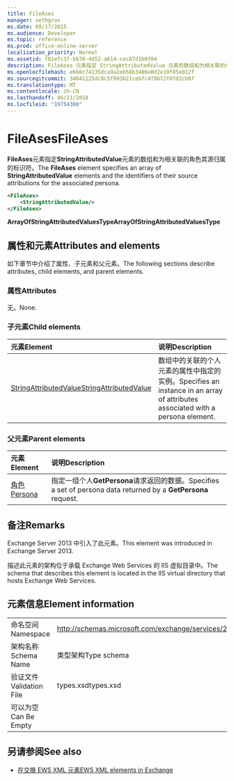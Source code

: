 ```yaml
---
title: FileAses
manager: sethgros
ms.date: 09/17/2015
ms.audience: Developer
ms.topic: reference
ms.prod: office-online-server
localization_priority: Normal
ms.assetid: f81efc37-bb70-4d52-a614-cec87d1b0f04
description: FileAses 元素指定 StringAttributedValue 元素的数组和为相关联的角色其源归属的标识符。
ms.openlocfilehash: e660c74135dca9a2eb58b3486e0d2e19f85e012f
ms.sourcegitcommit: 34041125dc8c5f993b21cebfc4f8b72f0fd2cb6f
ms.translationtype: MT
ms.contentlocale: zh-CN
ms.lasthandoff: 06/11/2018
ms.locfileid: "19754300"
---
```

# <a name="fileases"></a><span data-ttu-id="59a61-103">FileAses</span><span class="sxs-lookup"><span data-stu-id="59a61-103">FileAses</span></span>

<span data-ttu-id="59a61-104">**FileAses**元素指定**StringAttributedValue**元素的数组和为相关联的角色其源归属的标识符。</span><span class="sxs-lookup"><span data-stu-id="59a61-104">The **FileAses** element specifies an array of **StringAttributedValue** elements and the identifiers of their source attributions for the associated persona.</span></span> 
  
```XML
<FileAses>
    <StringAttributedValue/>
</FileAses>
```

 <span data-ttu-id="59a61-105">**ArrayOfStringAttributedValuesType**</span><span class="sxs-lookup"><span data-stu-id="59a61-105">**ArrayOfStringAttributedValuesType**</span></span>
## <a name="attributes-and-elements"></a><span data-ttu-id="59a61-106">属性和元素</span><span class="sxs-lookup"><span data-stu-id="59a61-106">Attributes and elements</span></span>

<span data-ttu-id="59a61-107">如下章节中介绍了属性、子元素和父元素。</span><span class="sxs-lookup"><span data-stu-id="59a61-107">The following sections describe attributes, child elements, and parent elements.</span></span>
  
### <a name="attributes"></a><span data-ttu-id="59a61-108">属性</span><span class="sxs-lookup"><span data-stu-id="59a61-108">Attributes</span></span>

<span data-ttu-id="59a61-109">无。</span><span class="sxs-lookup"><span data-stu-id="59a61-109">None.</span></span>
  
### <a name="child-elements"></a><span data-ttu-id="59a61-110">子元素</span><span class="sxs-lookup"><span data-stu-id="59a61-110">Child elements</span></span>

|<span data-ttu-id="59a61-111">**元素**</span><span class="sxs-lookup"><span data-stu-id="59a61-111">**Element**</span></span>|<span data-ttu-id="59a61-112">**说明**</span><span class="sxs-lookup"><span data-stu-id="59a61-112">**Description**</span></span>|
|:-----|:-----|
|[<span data-ttu-id="59a61-113">StringAttributedValue</span><span class="sxs-lookup"><span data-stu-id="59a61-113">StringAttributedValue</span></span>](stringattributedvalue.md) <br/> |<span data-ttu-id="59a61-114">数组中的关联的个人元素的属性中指定的实例。</span><span class="sxs-lookup"><span data-stu-id="59a61-114">Specifies an instance in an array of attributes associated with a persona element.</span></span>  <br/> |
   
### <a name="parent-elements"></a><span data-ttu-id="59a61-115">父元素</span><span class="sxs-lookup"><span data-stu-id="59a61-115">Parent elements</span></span>

|<span data-ttu-id="59a61-116">**元素**</span><span class="sxs-lookup"><span data-stu-id="59a61-116">**Element**</span></span>|<span data-ttu-id="59a61-117">**说明**</span><span class="sxs-lookup"><span data-stu-id="59a61-117">**Description**</span></span>|
|:-----|:-----|
|[<span data-ttu-id="59a61-118">角色</span><span class="sxs-lookup"><span data-stu-id="59a61-118">Persona</span></span>](persona.md) <br/> |<span data-ttu-id="59a61-119">指定一组个人**GetPersona**请求返回的数据。</span><span class="sxs-lookup"><span data-stu-id="59a61-119">Specifies a set of persona data returned by a **GetPersona** request.</span></span>  <br/> |
   
## <a name="remarks"></a><span data-ttu-id="59a61-120">备注</span><span class="sxs-lookup"><span data-stu-id="59a61-120">Remarks</span></span>

<span data-ttu-id="59a61-121">Exchange Server 2013 中引入了此元素。</span><span class="sxs-lookup"><span data-stu-id="59a61-121">This element was introduced in Exchange Server 2013.</span></span>
  
<span data-ttu-id="59a61-122">描述此元素的架构位于承载 Exchange Web Services 的 IIS 虚拟目录中。</span><span class="sxs-lookup"><span data-stu-id="59a61-122">The schema that describes this element is located in the IIS virtual directory that hosts Exchange Web Services.</span></span>
  
## <a name="element-information"></a><span data-ttu-id="59a61-123">元素信息</span><span class="sxs-lookup"><span data-stu-id="59a61-123">Element information</span></span>

|||
|:-----|:-----|
|<span data-ttu-id="59a61-124">命名空间</span><span class="sxs-lookup"><span data-stu-id="59a61-124">Namespace</span></span>  <br/> |http://schemas.microsoft.com/exchange/services/2006/types  <br/> |
|<span data-ttu-id="59a61-125">架构名称</span><span class="sxs-lookup"><span data-stu-id="59a61-125">Schema Name</span></span>  <br/> |<span data-ttu-id="59a61-126">类型架构</span><span class="sxs-lookup"><span data-stu-id="59a61-126">Type schema</span></span>  <br/> |
|<span data-ttu-id="59a61-127">验证文件</span><span class="sxs-lookup"><span data-stu-id="59a61-127">Validation File</span></span>  <br/> |<span data-ttu-id="59a61-128">types.xsd</span><span class="sxs-lookup"><span data-stu-id="59a61-128">types.xsd</span></span>  <br/> |
|<span data-ttu-id="59a61-129">可以为空</span><span class="sxs-lookup"><span data-stu-id="59a61-129">Can Be Empty</span></span>  <br/> ||
   
## <a name="see-also"></a><span data-ttu-id="59a61-130">另请参阅</span><span class="sxs-lookup"><span data-stu-id="59a61-130">See also</span></span>



- [<span data-ttu-id="59a61-131">在交换 EWS XML 元素</span><span class="sxs-lookup"><span data-stu-id="59a61-131">EWS XML elements in Exchange</span></span>](ews-xml-elements-in-exchange.md)

